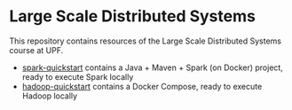 # Large Scale Distributed Systems

This repository contains resources of the Large Scale Distributed Systems course at UPF.

- [spark-quickstart](./spark-quickstart/) contains a Java + Maven + Spark (on Docker) project, ready to execute Spark locally
- [hadoop-quickstart](./hadoop-quickstart/) contains a Docker Compose, ready to execute Hadoop locally
